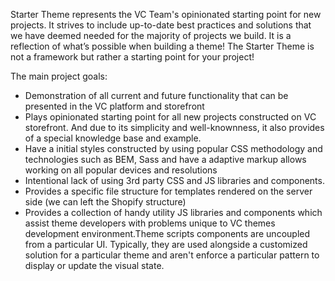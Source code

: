 Starter Theme represents the VC  Team's opinionated starting point for new projects. It strives to include up-to-date best practices and solutions that we have deemed needed for the majority of projects we build. It is a reflection of what’s possible when building a theme! 
The Starter Theme is not a framework but rather a starting point for your project!

The main project goals:
- Demonstration of all current and future functionality that can be presented in the VC platform and storefront
- Plays opinionated starting point  for all new projects constructed on VC storefront. And due to its simplicity and well-knownness, it also provides of a special knowledge base and example.
- Have a initial styles constructed by using popular CSS methodology and technologies such as BEM, Sass  and have a adaptive markup allows working on all popular devices and resolutions
- Intentional lack of using 3rd party CSS and JS libraries and components.
- Provides a specific file structure for templates rendered on the server side (we can left the Shopify structure)
- Provides a collection of handy utility JS libraries and components which assist theme developers with problems unique to VC themes development environment.Theme scripts components are uncoupled from a particular UI.  Typically, they are used alongside a customized solution for a particular theme and aren't  enforce a particular pattern to display or update the visual state.
